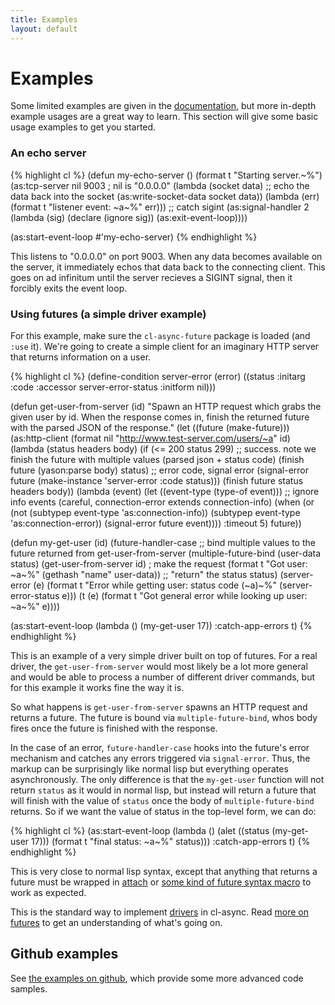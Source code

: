 ```yaml
---
title: Examples
layout: default
---
```


Examples
========
Some limited examples are given in the [documentation](/cl-async/documentation),
but more in-depth example usages are a great way to learn. This section will
give some basic usage examples to get you started.

<a id="echo-server"></a>
### An echo server

{% highlight cl %}
(defun my-echo-server ()
  (format t "Starting server.~%")
  (as:tcp-server nil 9003  ; nil is "0.0.0.0"
                 (lambda (socket data)
                   ;; echo the data back into the socket
                   (as:write-socket-data socket data))
                 (lambda (err) (format t "listener event: ~a~%" err)))
  ;; catch sigint
  (as:signal-handler 2 (lambda (sig)
                         (declare (ignore sig))
                         (as:exit-event-loop))))

(as:start-event-loop #'my-echo-server)
{% endhighlight %}

This listens to "0.0.0.0" on port 9003. When any data becomes available on the
server, it immediately echos that data back to the connecting client. This goes
on ad infinitum until the server recieves a SIGINT signal, then it forcibly
exits the event loop.

<a id="future-example"></a>
### Using futures (a simple driver example)
For this example, make sure the `cl-async-future` package is loaded (and `:use`
it). We're going to create a simple client for an imaginary HTTP server that
returns information on a user.

{% highlight cl %}
(define-condition server-error (error)
  ((status :initarg :code :accessor server-error-status :initform nil)))

(defun get-user-from-server (id)
  "Spawn an HTTP request which grabs the given user by id. When the response
   comes in, finish the returned future with the parsed JSON of the response."
  (let ((future (make-future)))
    (as:http-client (format nil "http://www.test-server.com/users/~a" id)
      (lambda (status headers body)
        (if (<= 200 status 299)
            ;; success. note we finish the future with multiple values (parsed json + status code)
            (finish future (yason:parse body) status)
            ;; error code, signal error
            (signal-error future (make-instance 'server-error :code status)))
        (finish future status headers body))
      (lambda (event)
        (let ((event-type (type-of event)))
          ;; ignore info events (careful, connection-error extends connection-info)
          (when (or (not (subtypep event-type 'as:connection-info))
                    (subtypep event-type 'as:connection-error))
            (signal-error future event))))
      :timeout 5)
    future))

(defun my-get-user (id)
  (future-handler-case
    ;; bind multiple values to the future returned from get-user-from-server
    (multiple-future-bind (user-data status)
        (get-user-from-server id)  ; make the request
      (format t "Got user: ~a~%" (gethash "name" user-data))
      ;; "return" the status
      status)
    (server-error (e)
      (format t "Error while getting user: status code (~a)~%" (server-error-status e)))
    (t (e)
      (format t "Got general error while looking up user: ~a~%" e))))

(as:start-event-loop (lambda () (my-get-user 17)) :catch-app-errors t)
{% endhighlight %}

This is an example of a very simple driver built on top of futures. For a real
driver, the `get-user-from-server` would most likely be a lot more general and
would be able to process a number of different driver commands, but for this
example it works fine the way it is.

So what happens is `get-user-from-server` spawns an HTTP request and returns a
future. The future is bound via `multiple-future-bind`, whos body fires once the
future is finished with the response.

In the case of an error, `future-handler-case` hooks into the future's error
mechanism and catches any errors triggered via `signal-error`. Thus, the markup
can be surprisingly like normal lisp but everything operates asynchronously. The
only difference is that the `my-get-user` function will not return `status` as
it would in normal lisp, but instead will return a future that will finish with
the value of `status` once the body of `multiple-future-bind` returns. So if we
want the value of status in the top-level form, we can do:

{% highlight cl %}
(as:start-event-loop
  (lambda ()
    (alet ((status (my-get-user 17)))
      (format t "final status: ~a~%" status)))
  :catch-app-errors t)
{% endhighlight %}

This is very close to normal lisp syntax, except that anything that returns a
future must be wrapped in [attach](/cl-async/future#attach) or
[some kind of future syntax macro](/cl-async/future#nicer-syntax) to work as
expected.

This is the standard way to implement [drivers](/cl-async/drivers) in cl-async.
Read [more on futures](/cl-async/future) to get an understanding of what's going
on.

Github examples
---------------
See [the examples on github](https://github.com/orthecreedence/cl-async/tree/master/examples),
which provide some more advanced code samples.
